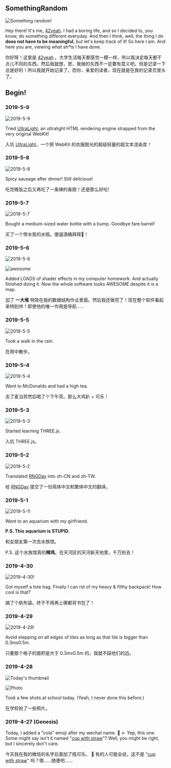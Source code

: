 ## SomethingRandom

<img src="/SomethingRandom/1.png" id="logo" alt="Something random!">

Hey there! It's me, [42yeah](https://potion4.github.io). I had a boring life, and so I decided to, you know, do something different everyday. And then I think, well, the thing I do **does not have to be meaningful**, but let's keep track of it! So here I am. And here you are, viewing what sh*ts I have done.

你好呀！这里是 [42yeah](https://potion4.github.io) 。大学生活每天都感觉一模一样，所以我决定每天都干点儿不同的东西。然后我就想，恩，我做的东西不一定要有意义吧。但是记录一下总是好的！所以我就开始记录了。而你，亲爱的读者，现在就是在我的记录页里头了。

## Begin!

### 2019-5-9

![2019-5-9](/13.png)

Tried [UltraLight](https://ultralig.ht), an ultralight HTML rendering engine strapped from the very original WebKit!

入坑 [UltraLight](https://ultralig.ht)，一个把 WebKit 的衣服脱光的超级轻量的超文本渲染库！

### 2019-5-8

![2019-5-8](/12.png)

Spicy sausage after dinner! Still delicious!

吃完晚饭之后又再吃了一条辣的香肠！还是那么好吃!


### 2019-5-7

![2019-5-7](/11.png)

Bought a medium-sized water bottle with a bump. Goodbye fare barrel! 

买了一个带水泵的水瓶。傻逼酒桶拜拜👋！

### 2019-5-6

![2019-5-6](/10.png)

![awesome](/map.png)

Added LOADS of shader effects in my computer homework. And actually finished doing it. Now the whole software looks AWESOME despite it is a map.

加了 __一大堆__ 特效在我的数据结构作业里面。然后我还做完了！现在整个软件看起来特别帅！即使他的唯一作用是导航……

### 2019-5-5

![2019-5-5](/9.png)

Took a walk in the rain.

在雨中散步。

### 2019-5-4

![2019-5-4](/8.png)

Went to McDonalds and had a high tea.

去了麦当劳然后喝了个下午茶。那么大鸡趴 + 可乐！

### 2019-5-3

![2019-5-3](/7.png)

Started learning THREE.js.

入坑 THREE.js。

### 2019-5-2

![2019-5-2](/6.png)

Translated [RNGDay](http://rngday.com) into zh-CN and zh-TW.

给 [RNGDay](http://rngday.com) 提交了一份简体中文和繁体中文的翻译。

### 2019-5-1

![2019-5-1!](/5.png)

Went to an aquarium with my girlfriend.

**P.S. This aquarium is STUPID.**

和女朋友第一次去水族馆。

P.S. 这个水族馆真的**辣鸡**。在天河区的天河新天地里，千万别去！

### 2019-4-30

![2019-4-30!](/4.png)

Got myself a tote bag. Finally I can rid of my heavy & filthy backpack! How cool is that?

搞了个帆布袋。终于不用再上哪都背书包了！

### 2019-4-29

![2019-4-29!](/3.png)

Avoid stepping on all edges of tiles as long as that tile is bigger than 0.3mx0.5m.

只要那个格子的面积是大于 0.3mx0.5m 的，我就不踩他们的边。

### 2019-4-28

![Today's thumbnail](/2.png)

![Photo](/shot.jpg)

Took a few shots at school today. (Yeah, I never done this before.)

在学校拍了一些照片。

### 2019-4-27 (Genesis)

Today, I added a "cola" emoji after my wechat name. 🥤 <- Yep, this one. Some might say isn't it named "[cup with straw](https://emojipedia.org/cup-with-straw/)"? Well, you might be right, but I sincerely don't care.

今天我在我的微信的名字后面加了瓶可乐。 🥤 有的人可能会说，这不是 "[cup with straw](https://emojipedia.org/cup-with-straw/)" 吗？嗯……随便吧……

<script src="/SomethingRandom/sr.js"></script>